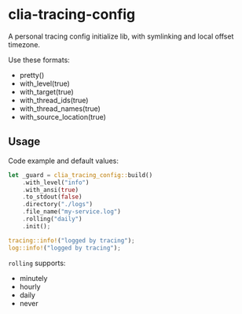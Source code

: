# clia-tracing-config

A personal tracing config initialize lib, with symlinking and local offset timezone.

Use these formats:

- pretty()
- with_level(true)
- with_target(true)
- with_thread_ids(true)
- with_thread_names(true)
- with_source_location(true)

## Usage

Code example and default values:

```rust
let _guard = clia_tracing_config::build()
    .with_level("info")
    .with_ansi(true)
    .to_stdout(false)
    .directory("./logs")
    .file_name("my-service.log")
    .rolling("daily")
    .init();

tracing::info!("logged by tracing");
log::info!("logged by tracing");
```

`rolling` supports:

- minutely
- hourly
- daily
- never
